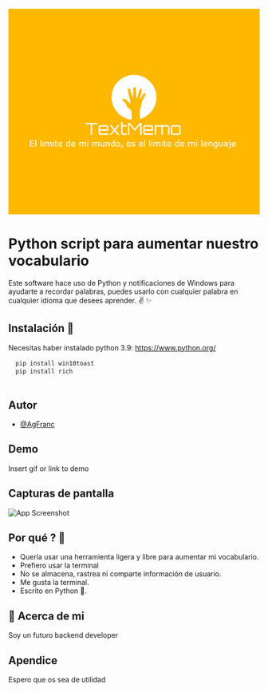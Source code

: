 
![Logo](logo.png)


# Python script para aumentar nuestro vocabulario 

Este software hace uso de Python y notificaciones de Windows para ayudarte a recordar palabras, puedes usarlo con cualquier palabra en cualquier idioma que desees aprender. ✌ ✨





## Instalación 🎉

Necesitas haber instalado python 3.9:  https://www.python.org/

```bash
  pip install win10toast
  pip install rich 
 
```
        
## Autor

- [@AgFranc](https://github.com/AgFranc)


## Demo

Insert gif or link to demo


## Capturas de pantalla

![App Screenshot](https://via.placeholder.com/468x300?text=App+Screenshot+Here)

Por qué ? 🤔
------------
* Quería usar una herramienta ligera y libre para aumentar mi vocabulario.
* Prefiero usar la terminal
* No se almacena, rastrea ni comparte información de usuario.
* Me gusta la terminal.
* Escrito en Python 🐍.

## 🚀 Acerca de mi
Soy un futuro backend developer


## Apendice

Espero que os sea de utilidad


